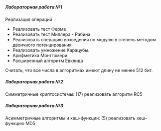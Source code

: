 ##### Лабораторная работа №1
Реализация операций
-	Реализовать тест Ферма
-	Реализовать тест Миллера - Рабина
-	Реализовать операцию возведения по модулю в степень методом двоичного потенцирования
-	Реализовать умножение Карацубы.
-	Арифметика Монтгомери
-	Расширенный алгоритм Евклида

Считать, что все числа в алгоритмах имеют длину не менее 512 бит.


##### Лабораторная работа №2

Симметричные криптосистемы:	(17) реализовать алгоритм  RC5

##### Лабораторная работа №3
Асимметричные алгоритмы и хеш-функции: (5) реализовать хеш-функцию MD5
